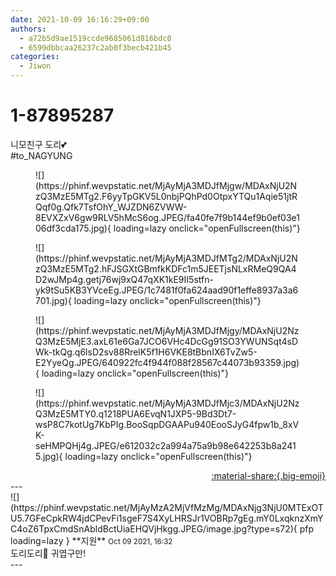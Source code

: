 ```yaml
---
date: 2021-10-09 16:16:29+09:00
authors:
  - a72b5d9ae1519ccde9685061d816bdc0
  - 6599dbbcaa26237c2ab0f3becb421b45
categories:
  - Jiwon
---
```


# 1-87895287

<div class="post-container" markdown="1">
<div class="content-container md-sidebar__scrollwrap" markdown="1">

니모친구 도리💕<br>\#to_NAGYUNG
<figure markdown="1">
![](https://phinf.wevpstatic.net/MjAyMjA3MDJfMjgw/MDAxNjU2NzQ3MzE5MTg2.F6yyTpGKV5L0nbjPQhPd0OtpxYTQu1Aqie51jtRQqf0g.Qfk7TsfOhY_WJZDN6ZVWW-8EVXZxV6gw9RLV5hMcS6og.JPEG/fa40fe7f9b144ef9b0ef03e106df3cda175.jpg){ loading=lazy onclick="openFullscreen(this)"}
</figure>

<figure markdown="1">
![](https://phinf.wevpstatic.net/MjAyMjA3MDJfMTg2/MDAxNjU2NzQ3MzE5MTg2.hFJSGXtGBmfkKDFc1m5JEETjsNLxRMeQ9QA4D2wJMp4g.getj76wj9xQ47qXK1kE9II5stfn-yk9tSu5KB3YVceEg.JPEG/1c7481f0fa624aad90f1effe8937a3a6701.jpg){ loading=lazy onclick="openFullscreen(this)"}
</figure>

<figure markdown="1">
![](https://phinf.wevpstatic.net/MjAyMjA3MDJfMjgy/MDAxNjU2NzQ3MzE5MjE3.axL61e6Ga7JCO6VHc4DcGg91SO3YWUNSqt4sDWk-tkQg.q6lsD2sv88RrelK5f1H6VKE8tBbnIX6TvZw5-E2YyeQg.JPEG/640922fc4f944f088f28567c44073b93359.jpg){ loading=lazy onclick="openFullscreen(this)"}
</figure>

<figure markdown="1">
![](https://phinf.wevpstatic.net/MjAyMjA3MDJfMjc3/MDAxNjU2NzQ3MzE5MTY0.q1218PUA6EvqN1JXP5-9Bd3Dt7-wsP8C7kotUg7KbPIg.BooSqpDGAAPu940EooSJyG4fpw1b_8xVK-seHMPQHj4g.JPEG/e612032c2a994a75a9b98e642253b8a2415.jpg){ loading=lazy onclick="openFullscreen(this)"}
</figure>


</div>
</div>

<div style="text-align: right;" markdown="1">
<a href="https://weverse.io/fromis9/fanpost/1-87895287" style="text-align: right;">:material-share:{.big-emoji}</a>
</div>
---

<div class="comments-container md-sidebar__scrollwrap" markdown="1">
<div class="comment" markdown="1">
<div class='id-container' markdown="1">
![](https://phinf.wevpstatic.net/MjAyMzA2MjVfMzMg/MDAxNjg3NjU0MTExOTU5.7GFeCpkRW4jdCPevFi1sgeF7S4XyLHRSJr1VOBRp7gEg.mY0LxqknzXmYC4oZ6TpxCmdSnAbldBctUiaEHQVjHkgg.JPEG/image.jpg?type=s72){ pfp loading=lazy }
**<span class="artist">지원</span>** <small>Oct 09 2021, 16:32</small><br>
</div>
<div class='comment-body' markdown="1">
도리도리💙 귀엽구만!
</div>
</div>
</div>
---
